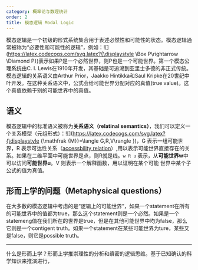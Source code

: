 ```yaml
---
category: 概率论与数理统计
order: 2
title: 模态逻辑 Modal Logic
---
```


模态逻辑是一个初级的形式系统集合用于表述必然性和可能性的状态。模态逻辑通常被称为“必要性和可能性的逻辑”，例如：![](https://latex.codecogs.com/svg.latex?{\displaystyle \Box P\rightarrow \Diamond P})表示如果P是一个必然世界，则P也是一个可能世界。第一个模态公理系统由C. I. Lewis在1910年开发，其基础是可追溯到亚里士多德的非正式传统。模态逻辑的关系语义由Arthur Prior，Jaakko Hintikka和Saul Kripke在20世纪中叶开发。在这种关系语义中，公式会给可能世界分配对应的真值(true value)。这个真值依赖于别的可能世界中的真值。

## 语义

模态逻辑中的标准语义被称为**关系语义（relatinal semantics）**，我们可以定义一个关系模型（元组形式）：![](https://latex.codecogs.com/svg.latex?{\displaystyle {\mathfrak {M}}=\langle G,R,V\rangle })，G 表示一组可能世界，R 表示可达性关系（[accessbility relation](https://en.wikipedia.org/wiki/Accessibility_relation)）,用以表示可能世界直接存在的关系。如果在二维平面中可能世界是点，则R就是线。`w R u` 表示，从**可能世界w**中可以访问**可能世界u**。V 则表示一个解释函数，用以证明在某个可能 世界中某个子公式的值为真值。

## 形而上学的问题（Metaphysical questions）

在大多数的模态逻辑中考虑的是“逻辑上的可能世界”，如果一个statement在所有的可能世界中的值都为true，那么这个statement则是一个必然。如果是一个statemeng值在我们所在的世界是true，但是在其他可能世界中均为false，那么它则是一个contigent truth。如果一个statement在某些可能世界为ture，某些又是false，则它是possible truth。


-----
什么是形而上学？形而上学推崇理性的分析和缜密的逻辑思维。基于已知确认的科学知识来推演进行，
